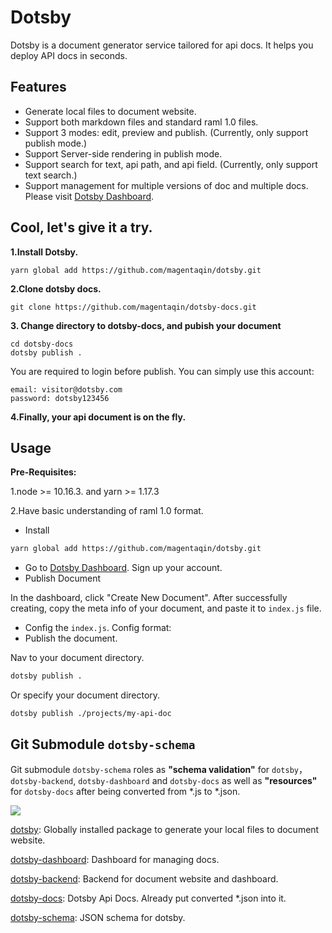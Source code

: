 # Dotsby
Dotsby is a document generator service tailored for api docs. It helps you deploy API docs in seconds.



## Features

* Generate local files to document website.
* Support both markdown files and standard raml 1.0 files.
* Support 3 modes: edit, preview and publish. (Currently, only support publish mode.)
* Support Server-side rendering  in publish mode.
* Support search for text, api path, and api field. (Currently, only support text search.)
* Support management for multiple versions of doc and multiple docs. Please visit  [Dotsby Dashboard](http://dotsby.cn).



## Cool, let's give it a try.

**1.Install Dotsby.**

```
yarn global add https://github.com/magentaqin/dotsby.git
```

**2.Clone dotsby docs.**

```
git clone https://github.com/magentaqin/dotsby-docs.git
```

**3. Change directory to dotsby-docs, and pubish your document**

```
cd dotsby-docs
dotsby publish .
```

You are required to login before publish. You can simply use this account:

```
email: visitor@dotsby.com
password: dotsby123456
```

**4.Finally, your api document is on the fly.**



## Usage

**Pre-Requisites:**

1.node >= 10.16.3. and yarn >= 1.17.3

2.Have basic understanding of raml 1.0 format.

* Install

```bash
yarn global add https://github.com/magentaqin/dotsby.git
```

* Go to [Dotsby Dashboard](http://dotsby.cn).  Sign up your account.
* Publish Document

In the dashboard, click "Create New Document". After successfully creating, copy the meta info of your document, and paste it to `index.js` file.

* Config the `index.js`. Config format:
* Publish the document.

Nav to your document directory.

```bash
dotsby publish .
```
Or specify your document directory.
```
dotsby publish ./projects/my-api-doc
```



## Git Submodule `dotsby-schema`

Git submodule `dotsby-schema` roles as **"schema validation"** for `dotsby`，`dotsby-backend`, `dotsby-dashboard` and `dotsby-docs`  as well as **"resources"** for `dotsby-docs` after being converted from *.js to *.json.

![](http://q74un8tss.bkt.clouddn.com/dotby-schema.png?e=1584107576&token=SwFpkVwcb0BP3vDWeUXWoI9U8uyccsIiEx7Yv3G0:alpW1tXDjsHqKw4WfKQP-KA8_NQ=)

[dotsby](https://github.com/magentaqin/dotsby): Globally installed package to generate your local files to document website.

[dotsby-dashboard](https://github.com/magentaqin/dotsby-dashboard): Dashboard for managing docs.

[dotsby-backend](https://github.com/magentaqin/dotsby-backend): Backend for document website and dashboard.

[dotsby-docs](https://github.com/magentaqin/dotsby-docs): Dotsby Api Docs. Already put converted *.json into it.

[dotsby-schema](https://github.com/magentaqin/dotsby-schema):  JSON schema for dotsby.